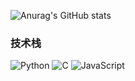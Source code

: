 ![Anurag's GitHub stats](https://github-readme-stats.vercel.app/api?username=chase535&show_icons=true&theme=Gradient)

### 技术栈

![Python](https://img.shields.io/badge/-Python-192133?style=flat-square&logo=python&logoColor=white)
![C](https://img.shields.io/badge/-C-192133?style=flat-square&logo=figma&logoColor=white)
![JavaScript](https://img.shields.io/badge/-JavaScript-192133?style=flat-square&logo=figma&logoColor=white)
